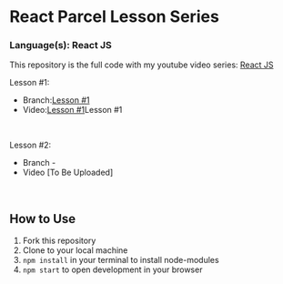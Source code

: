 # React Parcel Lesson Series
### Language(s): React JS

This repository is the full code with my youtube video series: [React JS](https://www.youtube.com/playlist?list=PLWUQJ519A7tdSDCeS729NLUAcLW81sLIH)

<p>Lesson #1:
<ul>
<li>Branch:<a href="https://github.com/benjaminchacko/reactjs-lesson-series/tree/lesson-1">Lesson #1</a></li>
<li>Video:<a href="https://youtu.be/cuSKfjoi_0M">Lesson #1</a>Lesson #1</li>
</ul>
</p>
<br />
<p>
Lesson #2: 
<ul>
<li>Branch - </li>
<li>Video [To Be Uploaded]</li>
</ul>
</p> 
<br />

  
## How to Use
1. Fork this repository
2. Clone to your local machine
3. `npm install` in your terminal to install node-modules
4. `npm start` to open development in your browser
